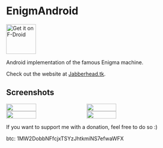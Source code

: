 # EnigmAndroid


[<img src="https://f-droid.org/badge/get-it-on.png" alt="Get it on F-Droid" height="80">](https://f-droid.org/app/de.vanitasvitae.enigmandroid)

Android implementation of the famous Enigma machine.

Check out the website at [Jabberhead.tk](https://blog.jabberhead.tk/EnigmAndroid/).

## Screenshots

<div style="display:flex;" >
	<img src="https://raw.githubusercontent.com/vanitasvitae/EnigmAndroid/master/fastlane/metadata/android/en-US/images/phoneScreenshots/shot_01.png" width="40%" >
	<img src="https://raw.githubusercontent.com/vanitasvitae/EnigmAndroid/master/fastlane/metadata/android/en-US/images/phoneScreenshots/shot_02.png" width="40%" style="margin-left:15px;" >
</div>

<div style="display:flex;" >
        <img src="https://raw.githubusercontent.com/vanitasvitae/EnigmAndroid/master/fastlane/metadata/android/en-US/images/phoneScreenshots/shot_03.png" width="40%" >
        <img src="https://raw.githubusercontent.com/vanitasvitae/EnigmAndroid/master/fastlane/metadata/android/en-US/images/phoneScreenshots/shot_04.png" width="40%" style="margin-left:15px;" >
</div>

If you want to support me with a donation, feel free to do so :)

btc: 1MW2DobbNFfcjxTSYzJhtkmiNS7efwaWFX
